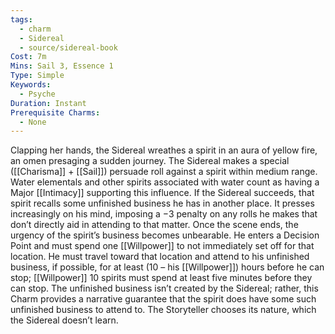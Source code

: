 ```yaml
---
tags:
  - charm
  - Sidereal
  - source/sidereal-book
Cost: 7m
Mins: Sail 3, Essence 1
Type: Simple
Keywords:
  - Psyche
Duration: Instant
Prerequisite Charms:
  - None
---
```

Clapping her hands, the Sidereal wreathes a spirit in an aura of yellow fire, an omen presaging a sudden journey. The Sidereal makes a special ([[Charisma]] + [[Sail]]) persuade roll against a spirit within medium range. Water elementals and other spirits associated with water count as having a Major [[Intimacy]] supporting this influence. If the Sidereal succeeds, that spirit recalls some unfinished business he has in another place. It presses increasingly on his mind, imposing a −3 penalty on any rolls he makes that don’t directly aid in attending to that matter. Once the scene ends, the urgency of the spirit’s business becomes unbearable. He enters a Decision Point and must spend one [[Willpower]] to not immediately set off for that location. He must travel toward that location and attend to his unfinished business, if possible, for at least (10 – his [[Willpower]]) hours before he can stop; [[Willpower]] 10 spirits must spend at least five minutes before they can stop. The unfinished business isn’t created by the Sidereal; rather, this Charm provides a narrative guarantee that the spirit does have some such unfinished business to attend to. The Storyteller chooses its nature, which the Sidereal doesn’t learn.